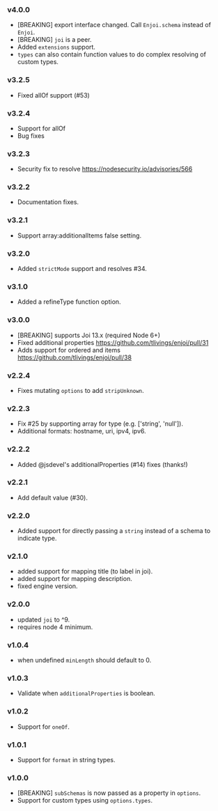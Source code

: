 ### v4.0.0

* [BREAKING] export interface changed. Call `Enjoi.schema` instead of `Enjoi`.
* [BREAKING] `joi` is a peer.
* Added `extensions` support.
* `types` can also contain function values to do complex resolving of custom types.

### v3.2.5

* Fixed allOf support (#53)

### v3.2.4

* Support for allOf
* Bug fixes

### v3.2.3

* Security fix to resolve https://nodesecurity.io/advisories/566

### v3.2.2

* Documentation fixes.

### v3.2.1

* Support array:additionalItems false setting.

### v3.2.0

* Added `strictMode` support and resolves #34.

### v3.1.0

* Added a refineType function option.

### v3.0.0

* [BREAKING] supports Joi 13.x (required Node 6+)
* Fixed additional properties https://github.com/tlivings/enjoi/pull/31
* Adds support for ordered and items https://github.com/tlivings/enjoi/pull/38

### v2.2.4

* Fixes mutating `options` to add `stripUnknown`.

### v2.2.3

* Fix #25 by supporting array for type (e.g. ['string', 'null']).
* Additional formats: hostname, uri, ipv4, ipv6.

### v2.2.2

* Added @jsdevel's additionalProperties (#14) fixes (thanks!)

### v2.2.1

* Add default value (#30).

### v2.2.0

* Added support for directly passing a `string` instead of a schema to indicate type.

### v2.1.0

* added support for mapping title (to label in joi).
* added support for mapping description.
* fixed engine version.

### v2.0.0

* updated `joi` to ^9.
* requires node 4 minimum.

### v1.0.4

* when undefined `minLength` should default to 0.

### v1.0.3

* Validate when `additionalProperties` is boolean.

### v1.0.2

* Support for `oneOf`.

### v1.0.1

* Support for `format` in string types.

### v1.0.0

* [BREAKING] `subSchemas` is now passed as a property in `options`.
* Support for custom types using `options.types`.
